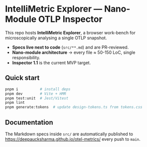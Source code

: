 # IntelliMetric Explorer — Nano-Module OTLP Inspector

This repo hosts **IntelliMetric Explorer**, a browser work-bench for
microscopically analysing a single OTLP snapshot.

* **Specs live next to code** (`src/**.md`) and are PR-reviewed.
* **Nano-module architecture** → every file ≈ 50-150 LoC, single
  responsibility.
* **Inspector 1.1** is the current MVP target.

## Quick start

```bash
pnpm i          # install deps
pnpm dev        # Vite + HMR
pnpm test:unit  # Jest/Vitest
pnpm lint
pnpm generate:tokens  # update design-tokens.ts from tokens.css
```

## Documentation

The Markdown specs inside `src/` are automatically published to
https://deepaucksharma.github.io/otel-metrics/ every push to `main`.
